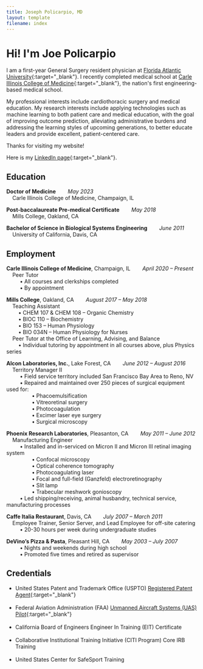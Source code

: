 ```yaml
---
title: Joseph Policarpio, MD
layout: template
filename: index
---
```


# Hi! I'm Joe Policarpio

I am a first-year General Surgery resident physician at [Florida Atlantic University](https://www.fau.edu/medicine/gme/residency-fellowship/surgery/){:target="_blank"}.
I recently completed medical school at [Carle Illinois College of Medicine](https://medicine.illinois.edu/){:target="_blank"}, the nation's first engineering-based medical school.

My professional interests include cardiothoracic surgery and medical education. My research interests include applying
technologies such as machine learning to both patient care and medical education, with the goal of improving outcome prediction,
alleviating administrative burdens and addressing the learning styles of upcoming generations, to better educate leaders and 
provide excellent, patient-centered care.

Thanks for visiting my website!

Here is my [LinkedIn page](https://www.linkedin.com/in/joseph-policarpio){:target="_blank"}.

## Education

**Doctor of Medicine**&nbsp;&nbsp;&nbsp;&nbsp;&nbsp;&nbsp;&nbsp;&nbsp;*May 2023*
  <br>&nbsp;&nbsp;&nbsp;&nbsp;Carle Illinois College of Medicine, Champaign, IL
<br>

**Post-baccalaureate Pre-medical Certificate**&nbsp;&nbsp;&nbsp;&nbsp;&nbsp;&nbsp;&nbsp;&nbsp;*May 2018*
  <br>&nbsp;&nbsp;&nbsp;&nbsp;Mills College, Oakland, CA
<br>

**Bachelor of Science in Biological Systems Engineering**&nbsp;&nbsp;&nbsp;&nbsp;&nbsp;&nbsp;&nbsp;&nbsp;*June 2011*
  <br>&nbsp;&nbsp;&nbsp;&nbsp;University of California, Davis, CA
<br>

## Employment

**Carle Illinois College of Medicine**, Champaign, IL&nbsp;&nbsp;&nbsp;&nbsp;&nbsp;&nbsp;&nbsp;&nbsp;*April 2020 – Present*
<br>&nbsp;&nbsp;&nbsp;&nbsp;Peer Tutor
<br>&nbsp;&nbsp;&nbsp;&nbsp;&nbsp;&nbsp;&nbsp;&nbsp; • All courses and clerkships completed
<br>&nbsp;&nbsp;&nbsp;&nbsp;&nbsp;&nbsp;&nbsp;&nbsp; • By appointment
<br>

**Mills College**, Oakland, CA&nbsp;&nbsp;&nbsp;&nbsp;&nbsp;&nbsp;&nbsp;&nbsp;*August 2017 – May 2018*
<br>&nbsp;&nbsp;&nbsp;&nbsp;Teaching Assistant
<br>&nbsp;&nbsp;&nbsp;&nbsp;&nbsp;&nbsp;&nbsp;&nbsp;• CHEM 107 & CHEM 108 – Organic Chemistry
<br>&nbsp;&nbsp;&nbsp;&nbsp;&nbsp;&nbsp;&nbsp;&nbsp;• BIOC 110 – Biochemistry
<br>&nbsp;&nbsp;&nbsp;&nbsp;&nbsp;&nbsp;&nbsp;&nbsp;• BIO 153 – Human Physiology
<br>&nbsp;&nbsp;&nbsp;&nbsp;&nbsp;&nbsp;&nbsp;&nbsp;• BIO 034N – Human Physiology for Nurses
<br>&nbsp;&nbsp;&nbsp;&nbsp;Peer Tutor at the Office of Learning, Advising, and Balance
<br>&nbsp;&nbsp;&nbsp;&nbsp;&nbsp;&nbsp;&nbsp;&nbsp;• Individual tutoring by appointment in all courses above, plus Physics series
<br>

**Alcon Laboratories, Inc.**, Lake Forest, CA&nbsp;&nbsp;&nbsp;&nbsp;&nbsp;&nbsp;&nbsp;&nbsp;*June 2012 – August 2016*
<br>&nbsp;&nbsp;&nbsp;&nbsp;Territory Manager II
<br>&nbsp;&nbsp;&nbsp;&nbsp;&nbsp;&nbsp;&nbsp;&nbsp; • Field service territory included San Francisco Bay Area to Reno, NV
<br>&nbsp;&nbsp;&nbsp;&nbsp;&nbsp;&nbsp;&nbsp;&nbsp; • Repaired and maintained over 250 pieces of surgical equipment used for:
<br>&nbsp;&nbsp;&nbsp;&nbsp;&nbsp;&nbsp;&nbsp;&nbsp;&nbsp;&nbsp;&nbsp;&nbsp;&nbsp;&nbsp;&nbsp;&nbsp; • Phacoemulsification
<br>&nbsp;&nbsp;&nbsp;&nbsp;&nbsp;&nbsp;&nbsp;&nbsp;&nbsp;&nbsp;&nbsp;&nbsp;&nbsp;&nbsp;&nbsp;&nbsp; • Vitreoretinal surgery
<br>&nbsp;&nbsp;&nbsp;&nbsp;&nbsp;&nbsp;&nbsp;&nbsp;&nbsp;&nbsp;&nbsp;&nbsp;&nbsp;&nbsp;&nbsp;&nbsp; • Photocoagulation
<br>&nbsp;&nbsp;&nbsp;&nbsp;&nbsp;&nbsp;&nbsp;&nbsp;&nbsp;&nbsp;&nbsp;&nbsp;&nbsp;&nbsp;&nbsp;&nbsp; • Excimer laser eye surgery
<br>&nbsp;&nbsp;&nbsp;&nbsp;&nbsp;&nbsp;&nbsp;&nbsp;&nbsp;&nbsp;&nbsp;&nbsp;&nbsp;&nbsp;&nbsp;&nbsp; • Surgical microscopy
<br>

**Phoenix Research Laboratories**, Pleasanton, CA&nbsp;&nbsp;&nbsp;&nbsp;&nbsp;&nbsp;&nbsp;&nbsp;*May 2011 – June 2012*
<br>&nbsp;&nbsp;&nbsp;&nbsp;Manufacturing Engineer
<br>&nbsp;&nbsp;&nbsp;&nbsp;&nbsp;&nbsp;&nbsp;&nbsp; • Installed and in-serviced on Micron II and Micron III retinal imaging system
<br>&nbsp;&nbsp;&nbsp;&nbsp;&nbsp;&nbsp;&nbsp;&nbsp;&nbsp;&nbsp;&nbsp;&nbsp;&nbsp;&nbsp;&nbsp;&nbsp; • Confocal microscopy
<br>&nbsp;&nbsp;&nbsp;&nbsp;&nbsp;&nbsp;&nbsp;&nbsp;&nbsp;&nbsp;&nbsp;&nbsp;&nbsp;&nbsp;&nbsp;&nbsp; • Optical coherence tomography
<br>&nbsp;&nbsp;&nbsp;&nbsp;&nbsp;&nbsp;&nbsp;&nbsp;&nbsp;&nbsp;&nbsp;&nbsp;&nbsp;&nbsp;&nbsp;&nbsp; • Photocoagulating laser
<br>&nbsp;&nbsp;&nbsp;&nbsp;&nbsp;&nbsp;&nbsp;&nbsp;&nbsp;&nbsp;&nbsp;&nbsp;&nbsp;&nbsp;&nbsp;&nbsp; • Focal and full-field (Ganzfeld) electroretinography
<br>&nbsp;&nbsp;&nbsp;&nbsp;&nbsp;&nbsp;&nbsp;&nbsp;&nbsp;&nbsp;&nbsp;&nbsp;&nbsp;&nbsp;&nbsp;&nbsp; • Slit lamp
<br>&nbsp;&nbsp;&nbsp;&nbsp;&nbsp;&nbsp;&nbsp;&nbsp;&nbsp;&nbsp;&nbsp;&nbsp;&nbsp;&nbsp;&nbsp;&nbsp; • Trabecular meshwork gonioscopy
<br>&nbsp;&nbsp;&nbsp;&nbsp;&nbsp;&nbsp;&nbsp;&nbsp; • Led shipping/receiving, animal husbandry, technical service, manufacturing processes
<br>

**Caffe Italia Restaurant**, Davis, CA&nbsp;&nbsp;&nbsp;&nbsp;&nbsp;&nbsp;&nbsp;&nbsp;*July 2007 – March 2011*
<br>&nbsp;&nbsp;&nbsp;&nbsp;Employee Trainer, Senior Server, and Lead Employee for off-site catering 
<br>&nbsp;&nbsp;&nbsp;&nbsp;&nbsp;&nbsp;&nbsp;&nbsp; • 20-30 hours per week during undergraduate studies
<br>

**DeVino’s Pizza & Pasta**, Pleasant Hill, CA&nbsp;&nbsp;&nbsp;&nbsp;&nbsp;&nbsp;&nbsp;&nbsp;*May 2003 – July 2007*
<br>&nbsp;&nbsp;&nbsp;&nbsp;&nbsp;&nbsp;&nbsp;&nbsp; • Nights and weekends during high school
<br>&nbsp;&nbsp;&nbsp;&nbsp;&nbsp;&nbsp;&nbsp;&nbsp; • Promoted five times and retired as supervisor
<br>


[comment]: <> (<div style="text-align: right">April 2020 – Present</div>)

## Credentials

- United States Patent and Trademark Office (USPTO) [Registered Patent Agent](https://oedci.uspto.gov/OEDCI/practitionerSearchEntry){:target="_blank"}
  <br><br>
- Federal Aviation Administration (FAA) [Unmanned Aircraft Systems (UAS) Pilot](https://amsrvs.registry.faa.gov/airmeninquiry/){:target="_blank"}
  <br><br>
- California Board of Engineers Engineer In Training (EIT) Certificate
  <br><br>
- Collaborative Institutional Training Initiative (CITI Program) Core IRB Training
  <br><br>
- United States Center for SafeSport Training
<br><br>

